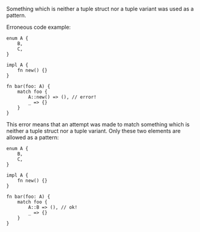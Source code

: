 Something which is neither a tuple struct nor a tuple variant was used as a
pattern.

Erroneous code example:

```compile_fail,E0164
enum A {
    B,
    C,
}

impl A {
    fn new() {}
}

fn bar(foo: A) {
    match foo {
        A::new() => (), // error!
        _ => {}
    }
}
```

This error means that an attempt was made to match something which is neither a
tuple struct nor a tuple variant. Only these two elements are allowed as a
pattern:

```
enum A {
    B,
    C,
}

impl A {
    fn new() {}
}

fn bar(foo: A) {
    match foo {
        A::B => (), // ok!
        _ => {}
    }
}
```
